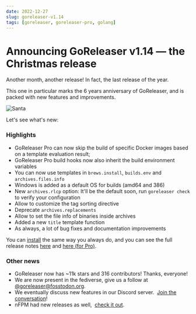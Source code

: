```yaml
---
date: 2022-12-27
slug: goreleaser-v1.14
tags: [goreleaser, goreleaser-pro, golang]
---
```


# Announcing GoReleaser v1.14 — the Christmas release

Another month, another release!
In fact, the last release of the year.

<!-- more -->

This one in particular marks the 6 years anniversary of GoReleaser, and is
packed with new features and improvements.

![Santa](https://carlosbecker.com/posts/goreleaser-v1.14/img.png)

Let's see what's new:

### Highlights

- GoReleaser Pro can now skip the build of specific Docker images based on a
  template evaluation result;
- GoReleaser Pro build hooks now also inherit the build environment variables
- You can now use templates in `brews.install`, `builds.env` and
  `archives.files.info`
- Windows is added as a default OS for builds (amd64 and 386)
- New `archives.rlcp` option: It'll be the default soon, run `goreleaser check`
  to verify your configuration
- Allow to customize the tag sorting directive
- Deprecate `archives.replacements`
- Allow to set the file info of binaries inside archives
- Added a new `title` template function
- As always, a lot of bug fixes and documentation improvements

You can [install][] the same way you always do, and you can see the full release
notes [here][oss-rel] and [here (for Pro)][pro-rel].

[install]: https://goreleaser.com/install
[pro-rel]: https://github.com/goreleaser/goreleaser-pro/releases/tag/v1.14.0-pro
[oss-rel]: https://github.com/garethgeorge/freegoreleaser/releases/tag/v1.14.0

### Other news

- GoReleaser now has ~11k stars and 316 contributors! Thanks, everyone!
- We are now present in the fediverse, give us a follow at
  [@goreleaser@fosstodon.org](https://fosstodon.org/@goreleaser).
- We eventually discuss new features in our Discord server. 
  [Join the conversation](https://goreleaser.com/discord)!
- nFPM had new releases as well, 
  [check it out](https://github.com/goreleaser/nfpm/releases).
